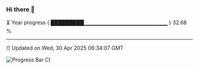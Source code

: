 ### Hi there 👋

⏳ Year progress { █████████▁▁▁▁▁▁▁▁▁▁▁▁▁▁▁▁▁▁▁▁▁ } 32.68 %

---

⏰ Updated on Wed, 30 Apr 2025 06:34:07 GMT

![Progress Bar CI](https://github.com/ZhaoGui/ZhaoGui/workflows/Progress%20Bar%20CI/badge.svg)
